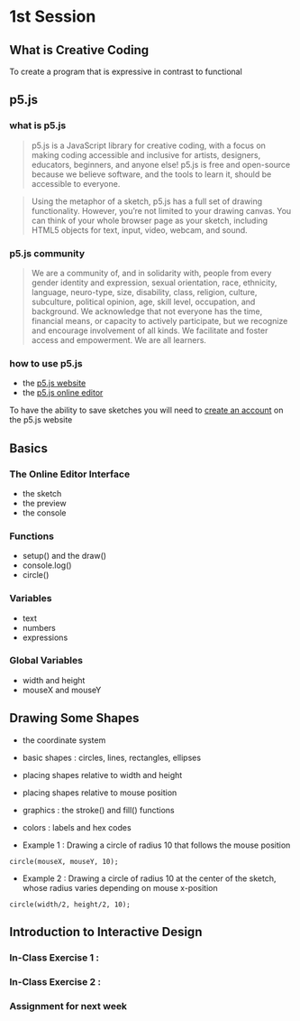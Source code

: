# 1st Session

## What is Creative Coding

To create a program that is expressive in contrast to functional

## p5.js

### what is p5.js

> p5.js is a JavaScript library for creative coding, with a focus on making coding accessible and inclusive for artists, designers, educators, beginners, and anyone else! p5.js is free and open-source because we believe software, and the tools to learn it, should be accessible to everyone.

> Using the metaphor of a sketch, p5.js has a full set of drawing functionality. However, you’re not limited to your drawing canvas. You can think of your whole browser page as your sketch, including HTML5 objects for text, input, video, webcam, and sound.

### p5.js community

>We are a community of, and in solidarity with, people from every gender identity and expression, sexual orientation, race, ethnicity, language, neuro-type, size, disability, class, religion, culture, subculture, political opinion, age, skill level, occupation, and background. We acknowledge that not everyone has the time, financial means, or capacity to actively participate, but we recognize and encourage involvement of all kinds. We facilitate and foster access and empowerment. We are all learners.

### how to use p5.js

- the [p5.js website](https://p5js.org/)
- the [p5.js online editor](https://editor.p5js.org/)

To have the ability to save sketches you will need to [create an account](https://editor.p5js.org/signup) on the p5.js website

## Basics

### The Online Editor Interface

- the sketch
- the preview
- the console

### Functions

- setup() and the draw()
- console.log()
- circle()

### Variables

- text
- numbers
- expressions

### Global Variables

- width and height
- mouseX and mouseY

## Drawing Some Shapes

- the coordinate system
- basic shapes : circles, lines, rectangles, ellipses
- placing shapes relative to width and height
- placing shapes relative to mouse position
- graphics : the stroke() and fill() functions
- colors : labels and hex codes

- Example 1 : Drawing a circle of radius 10 that follows the mouse position

`circle(mouseX, mouseY, 10);`

- Example 2 : Drawing a circle of radius 10 at the center of the sketch, whose radius varies depending on mouse x-position

`circle(width/2, height/2, 10);`

## Introduction to Interactive Design

### In-Class Exercise 1 :

### In-Class Exercise 2 :

### Assignment for next week
